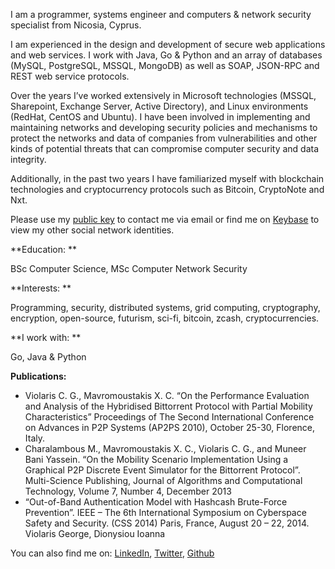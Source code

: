 I am a programmer, systems engineer and computers & network security specialist from Nicosia, Cyprus.

I am experienced in the design and development of secure web applications and web services. I work with Java, Go & Python and an array of databases (MySQL, PostgreSQL, MSSQL, MongoDB) as well as SOAP, JSON-RPC and REST web service protocols.

Over the years I’ve worked extensively in Microsoft technologies (MSSQL, Sharepoint, Exchange Server, Active Directory), and Linux environments (RedHat, CentOS and Ubuntu). I have been involved in implementing and maintaining networks and developing security policies and mechanisms to protect the networks and data of companies from vulnerabilities and other kinds of potential threats that can compromise computer security and data integrity.

Additionally, in the past two years I have familiarized myself with blockchain technologies and cryptocurrency protocols such as Bitcoin, CryptoNote and Nxt.

Please use my [public key](https://keybase.io/violarisgeorge/pgp_keys.asc?fingerprint=5d7a2f741dfa44befb31ceca111a985e0e1d5e65) to contact me via email or find me on [Keybase](https://keybase.io/violarisgeorge) to view my other social network identities.

**Education: ** 

BSc Computer Science, MSc Computer Network Security

**Interests: ** 

Programming, security, distributed systems, grid computing, cryptography, encryption, open-source, futurism, sci-fi, bitcoin, zcash, cryptocurrencies.

**I work with: ** 

Go, Java & Python

**Publications:**
- Violaris C. G., Mavromoustakis X. C. “On the Performance Evaluation and Analysis of the Hybridised Bittorrent Protocol with Partial Mobility Characteristics” Proceedings of The Second International Conference on Advances in P2P Systems (AP2PS 2010), October 25-30, Florence, Italy.
- Charalambous M., Mavromoustakis X. C., Violaris C. G., and Muneer Bani Yassein. “On the Mobility Scenario Implementation Using a Graphical P2P Discrete Event Simulator for the Bittorrent Protocol”.  Multi-Science Publishing, Journal of Algorithms and Computational Technology, Volume 7, Number 4, December 2013
- “Out-of-Band Authentication Model with Hashcash Brute-Force Prevention”. IEEE – The 6th International Symposium on Cyberspace Safety and Security. (CSS 2014) Paris, France, August 20 – 22, 2014. Violaris George, Dionysiou Ioanna

You can also find me on: [LinkedIn](https://www.linkedin.com/in/georgeviolaris/ "George Violaris LinkedIn Profile"), [Twitter](https://twitter.com/violarisgeorge), [Github](https://github.com/violarisgeorge)
